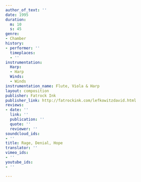 ```yaml
---
author_of_text: ''
date: 1995
duration:
  m: 10
  s: 45
genre:
- Chamber
history:
- performer: ''
  timeplaces:
  - ''
instrumentation:
  Harp:
  - Harp
  Winds:
  - Winds
instrumentation_name: Flute, Viola & Harp
layout: composition
publisher: Fatrock Ink
publisher_link: http://fatrockink.com/lefkowitzdavid.html
reviews:
- date: ''
  link: ''
  publication: ''
  quote: ''
  reviewer: ''
soundcloud_ids:
- ''
title: Rage, Denial, Hope
translator: ''
vimeo_ids:
- ''
youtube_ids:
- ''

---
```

